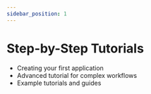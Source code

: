 ```yaml
---
sidebar_position: 1
---
```


# Step-by-Step Tutorials

- Creating your first application
- Advanced tutorial for complex workflows
- Example tutorials and guides
